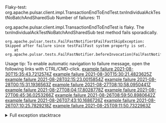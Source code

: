         
Flaky-test: org.apache.pulsar.client.impl.TransactionEndToEndTest.txnIndividualAckTestNoBatchAndSharedSub
Number of failures: 11

org.apache.pulsar.client.impl.TransactionEndToEndTest is flaky. The txnIndividualAckTestNoBatchAndSharedSub test method fails sporadically.

```
org.apache.pulsar.tests.FailFastNotifier$FailFastSkipException: Skipped after failure since testFailFast system property is set.
	at org.apache.pulsar.tests.FailFastNotifier.beforeInvocation(FailFastNotifier.java:88)

```

Usage tip: To enable automatic navigation to failure message, open the following links with CTRL/CMD-click.
[example failure 2021-08-30T15:35:43.7212574Z](https://github.com/apache/pulsar/runs/3463119398?check_suite_focus=true#step:9:4187)
[example failure 2021-08-30T15:30:21.4823625Z](https://github.com/apache/pulsar/runs/3463119398?check_suite_focus=true#step:9:1801)
[example failure 2021-08-28T02:15:23.0015854Z](https://github.com/apache/pulsar/runs/3448473880?check_suite_focus=true#step:9:3184)
[example failure 2021-08-28T00:15:31.1936563Z](https://github.com/apache/pulsar/runs/3447917315?check_suite_focus=true#step:9:2552)
[example failure 2021-08-27T08:10:58.0950441Z](https://github.com/apache/pulsar/runs/3440980370?check_suite_focus=true#step:9:3251)
[example failure 2021-08-27T08:04:17.8028778Z](https://github.com/apache/pulsar/runs/3440855241?check_suite_focus=true#step:9:3176)
[example failure 2021-08-27T06:45:36.0253266Z](https://github.com/apache/pulsar/runs/3440411158?check_suite_focus=true#step:9:3177)
[example failure 2021-08-26T08:59:50.8980642Z](https://github.com/apache/pulsar/runs/3430539961?check_suite_focus=true#step:9:3886)
[example failure 2021-08-26T07:43:10.1686726Z](https://github.com/apache/pulsar/runs/3429972501?check_suite_focus=true#step:9:1808)
[example failure 2021-08-26T07:10:25.7829218Z](https://github.com/apache/pulsar/runs/3429892136?check_suite_focus=true#step:9:3238)
[example failure 2021-08-25T09:11:50.7322963Z](https://github.com/apache/pulsar/runs/3420085427?check_suite_focus=true#step:10:3144)


<details>
<summary>Full exception stacktrace</summary>
<code><pre>
org.apache.pulsar.tests.FailFastNotifier$FailFastSkipException: Skipped after failure since testFailFast system property is set.
	at org.apache.pulsar.tests.FailFastNotifier.beforeInvocation(FailFastNotifier.java:88)

</pre></code>
</details>


